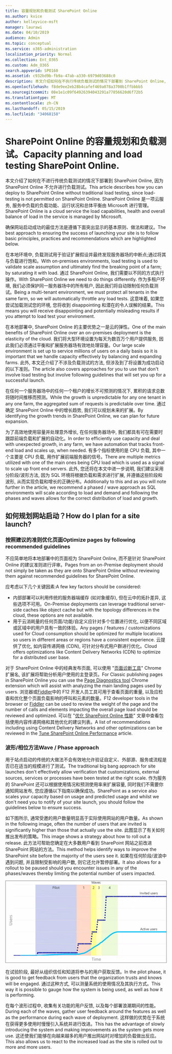 ```yaml
---
title: 容量规划和负载测试 SharePoint Online
ms.author: kvice
author: kelleyvice-msft
manager: laurawi
ms.date: 04/10/2019
audience: Admin
ms.topic: conceptual
ms.service: o365-administration
localization_priority: Normal
ms.collection: Ent_O365
ms.custom: Adm_O365
search.appverid: SPO160
ms.assetid: c932bd9b-fb9a-47ab-a330-6979d03688c0
description: 本文介绍如何在不执行传统负载测试的情况下部署到 SharePoint Online, 因为这是不允许的。
ms.openlocfilehash: f8de9ee2eb28b4cafef469a078a3700b1ffbbbb5
ms.sourcegitcommit: 08e1e1c09f64926394043291a77856620d6f72b5
ms.translationtype: MT
ms.contentlocale: zh-CN
ms.lasthandoff: 05/15/2019
ms.locfileid: "34068158"
---
```

# <a name="capacity-planning-and-load-testing-sharepoint-online"></a><span data-ttu-id="3d1c7-103">SharePoint Online 的容量规划和负载测试。</span><span class="sxs-lookup"><span data-stu-id="3d1c7-103">Capacity planning and load testing SharePoint Online.</span></span>

<span data-ttu-id="3d1c7-104">本文介绍了如何在不进行传统负载测试的情况下部署到 SharePoint Online, 因为 SharePoint Online 不允许进行负载测试。</span><span class="sxs-lookup"><span data-stu-id="3d1c7-104">This article describes how you can deploy to SharePoint Online without traditional load testing, since load-testing is not permitted on SharePoint Online.</span></span> <span data-ttu-id="3d1c7-105">SharePoint Online 是一项云服务, 服务中负载的负载功能、运行状况和总体平衡由 Microsoft 进行管理。</span><span class="sxs-lookup"><span data-stu-id="3d1c7-105">SharePoint Online is a cloud service the load capabilities, health and overall balance of load in the service is managed by Microsoft.</span></span>
  
<span data-ttu-id="3d1c7-106">确保网站启动成功的最佳方法是遵循下面突出显示的基本原则、做法和建议。</span><span class="sxs-lookup"><span data-stu-id="3d1c7-106">The best approach to ensuring the success of launching your site is to follow basic principles, practices and recommendations which are highlighted below.</span></span>
  
<span data-ttu-id="3d1c7-107">在本地环境中, 负载测试用于验证扩展假设并最终发现服务器场的中断点;通过将其与负载进行饱和。</span><span class="sxs-lookup"><span data-stu-id="3d1c7-107">With on-premises environments, load testing is used to validate scale assumption and ultimately find the breaking point of a farm; by saturating it with load.</span></span> <span data-ttu-id="3d1c7-108">通过 SharePoint Online, 我们需要以不同的方式执行操作。</span><span class="sxs-lookup"><span data-stu-id="3d1c7-108">With SharePoint Online we need to do things differently.</span></span> <span data-ttu-id="3d1c7-109">作为多租户环境, 我们必须保护同一服务器场中的所有租户, 因此我们将自动限制任何负载测试。</span><span class="sxs-lookup"><span data-stu-id="3d1c7-109">Being a multi-tenant environment, we must protect all tenants in the same farm, so we will automatically throttle any load tests.</span></span> <span data-ttu-id="3d1c7-110">这意味着, 如果您尝试加载测试您的环境, 您将收到 disappointing 和潜在的令人误解的结果。</span><span class="sxs-lookup"><span data-stu-id="3d1c7-110">This means you will receive disappointing and potentially misleading results if you attempt to load test your environment.</span></span>
  
<span data-ttu-id="3d1c7-111">在本地部署中, SharePoint Online 的主要优势之一是云的弹性。</span><span class="sxs-lookup"><span data-stu-id="3d1c7-111">One of the main benefits of SharePoint Online over an on-premises deployment is the elasticity of the cloud.</span></span> <span data-ttu-id="3d1c7-112">我们将大型环境设置为每天为数百万个用户提供服务, 因此我们必须通过平衡和扩展服务器场有效地处理容量。</span><span class="sxs-lookup"><span data-stu-id="3d1c7-112">Our large scale environment is set up to service millions of users on a daily basis so it is important that we handle capacity effectively by balancing and expanding farms.</span></span> <span data-ttu-id="3d1c7-113">此外, 本文还介绍了不涉及负载测试的方法, 但涉及到了将设置为成功启动的以下准则。</span><span class="sxs-lookup"><span data-stu-id="3d1c7-113">The article also covers approaches for you to use that don't involve load testing but involve following guidelines that will set you up for a successful launch.</span></span> 
  
<span data-ttu-id="3d1c7-114">在任何一个服务器场中的任何一个租户的增长不可预测的情况下, 累积的请求总数将随时间推移而预测。</span><span class="sxs-lookup"><span data-stu-id="3d1c7-114">While the growth is unpredictable for any one tenant in any one farm, the aggregated sum of requests is predictable over time.</span></span> <span data-ttu-id="3d1c7-115">通过确定 SharePoint Online 中的增长趋势, 我们可以规划未来的扩展。</span><span class="sxs-lookup"><span data-stu-id="3d1c7-115">By identifying the growth trends in SharePoint Online, we can plan for future expansion.</span></span>
  
<span data-ttu-id="3d1c7-116">为了高效地使用容量并处理意外增长, 在任何服务器场中, 我们都具有可在需要时跟踪前端负载和扩展的自动化。</span><span class="sxs-lookup"><span data-stu-id="3d1c7-116">In order to efficiently use capacity and deal with unexpected growth, in any farm, we have automation that tracks front-end load and scales up, when needed.</span></span> <span data-ttu-id="3d1c7-117">有多个指标使用的是 CPU 负载, 其中一个主要是 CPU 负载, 用作扩展前端服务器的信号。</span><span class="sxs-lookup"><span data-stu-id="3d1c7-117">There are multiple metrics utilized with one of the main ones being CPU load which is used as a signal to scale up front end servers.</span></span> <span data-ttu-id="3d1c7-118">此外, 您还将在本文中进一步说明, 我们建议采用分阶段/波形方法, 因为 SQL 环境将根据负载和需求进行扩展, 并遵循这些阶段和波形, 从而实现负载和增长的正确分布。</span><span class="sxs-lookup"><span data-stu-id="3d1c7-118">Additionally to this and as you will note further in the article, we recommend a phased / wave approach as SQL environments will scale according to load and demand and following the phases and waves allows for the correct distribution of load and growth.</span></span> 
  
## <a name="how-do-i-plan-for-a-site-launch"></a><span data-ttu-id="3d1c7-119">如何规划网站启动？</span><span class="sxs-lookup"><span data-stu-id="3d1c7-119">How do I plan for a site launch?</span></span>

### <a name="optimize-pages-by-following-recommended-guidelines"></a><span data-ttu-id="3d1c7-120">按照建议的准则优化页面</span><span class="sxs-lookup"><span data-stu-id="3d1c7-120">Optimize pages by following recommended guidelines</span></span>
<span data-ttu-id="3d1c7-121">不应简单地将本地部署中的页面视为 SharePoint Online, 而不是针对 SharePoint Online 的建议准则进行评审。</span><span class="sxs-lookup"><span data-stu-id="3d1c7-121">Pages from an on-Premise deployment should not simply be taken as they are onto SharePoint Online without reviewing them against recommended guidelines for SharePoint Online.</span></span>

<span data-ttu-id="3d1c7-122">应考虑以下几个关键因素:</span><span class="sxs-lookup"><span data-stu-id="3d1c7-122">A few key factors should be considered:</span></span>
- <span data-ttu-id="3d1c7-123">内部部署可以利用传统的服务器端缓存 (如对象缓存), 但在云中的拓扑差异, 这些选项不可用。</span><span class="sxs-lookup"><span data-stu-id="3d1c7-123">On-Premise deployments can leverage traditional server-side caches like object cache but with the topology differences in the cloud, these options are not available.</span></span>
- <span data-ttu-id="3d1c7-124">用于云消耗量的任何页面/功能/自定义应针对多个位置进行优化, 以便不同区域或区域中的用户具有一致的体验。</span><span class="sxs-lookup"><span data-stu-id="3d1c7-124">Any pages / features / customizations used for Cloud consumption should be optimized for multiple locations so users in different areas or regions have a consistent experience.</span></span> <span data-ttu-id="3d1c7-125">云提供了优化, 如内容传递网络 (CDN), 可针对分布式用户群进行优化。</span><span class="sxs-lookup"><span data-stu-id="3d1c7-125">Cloud offers optimizations like Content Delivery Networks (CDN) to optimize for a distributed user base.</span></span>

<span data-ttu-id="3d1c7-126">对于 SharePoint Online 中的经典发布页面, 可以使用 "[页面诊断工具](https://aka.ms/perftool)" Chrome 扩展名, 该扩展将帮助分析用户使用的主登录页。</span><span class="sxs-lookup"><span data-stu-id="3d1c7-126">For Classic publishing pages in SharePoint Online you can use the [Page Diagnostics tool](https://aka.ms/perftool) Chrome extension which will assist with analyzing the main landing pages used by users.</span></span>
<span data-ttu-id="3d1c7-127">浏览器或[Fiddler](https://www.telerik.com/download/fiddler)中的 F12 开发人员工具可用于查看页面的重量, 以及应检查和优化整个页面负载影响的呼叫和元素的数量。</span><span class="sxs-lookup"><span data-stu-id="3d1c7-127">F12 developer tools in the browser or [Fiddler](https://www.telerik.com/download/fiddler) can be used to review the weight of the page and the number of calls and elements impacting the overall page load should be reviewed and optimized.</span></span> <span data-ttu-id="3d1c7-128">可以在 "[优化 SharePoint Online 性能](https://aka.ms/tuneSPO)" 文章中查看包括使用内容传递网络和其他优化的建议列表。</span><span class="sxs-lookup"><span data-stu-id="3d1c7-128">A list of recommendations including using Content Delivery Networks and other optimizations can be reviewed in the [Tune SharePoint Online Performance](https://aka.ms/tuneSPO) article.</span></span>

### <a name="wave--phase-approach"></a><span data-ttu-id="3d1c7-129">波形/相位方法</span><span class="sxs-lookup"><span data-stu-id="3d1c7-129">Wave / Phase approach</span></span>
<span data-ttu-id="3d1c7-130">用于站点启动的传统的大做法不会有效地允许验证自定义、外部源、服务或流程是否已在适当的规模进行了测试。</span><span class="sxs-lookup"><span data-stu-id="3d1c7-130">The traditional big bang approach for site launches don't effectively allow verification that customizations, external sources, services or processes have been tested at the right scale.</span></span> <span data-ttu-id="3d1c7-131">作为服务的 SharePoint 还可以根据使用情况和预测使用率来扩展容量, 同时我们不需要你通知网站发布, 您应遵循以下指南以确保成功。</span><span class="sxs-lookup"><span data-stu-id="3d1c7-131">SharePoint as a service also scales your capacity based on usage and predicted usage and whilst we don't need you to notify of your site launch, you should follow the guidelines below to ensure success.</span></span>
  
<span data-ttu-id="3d1c7-132">如下图所示, 通常受邀的用户数量明显高于实际使用网站的用户数量。</span><span class="sxs-lookup"><span data-stu-id="3d1c7-132">As shown in the following image, often the number of users that are invited is significantly higher than those that actually use the site.</span></span> <span data-ttu-id="3d1c7-133">此图显示了有关如何推出发布的策略。</span><span class="sxs-lookup"><span data-stu-id="3d1c7-133">This image shows a strategy about how to roll out a release.</span></span> <span data-ttu-id="3d1c7-134">此方法可帮助您确定在大多数用户看到 SharePoint 网站之前改进 SharePoint 网站的方法。</span><span class="sxs-lookup"><span data-stu-id="3d1c7-134">This method helps identify ways to improve the SharePoint site before the majority of the users see it.</span></span> <span data-ttu-id="3d1c7-135">如果在任何阶段/波浪中遇到问题, 并且限制受影响的用户数, 则它还允许暂停部署。</span><span class="sxs-lookup"><span data-stu-id="3d1c7-135">It also allows for a rollout to be paused should you encounter issues in any of the phases/waves thereby limiting the potential number of users impacted.</span></span>
  
![显示受邀并且处于活动状态的用户的图形](media/0bc14a20-9420-4986-b9b9-fbcd2c6e0fb9.png)
  
<span data-ttu-id="3d1c7-137">在试验阶段, 最好从组织信任和知道将参与的用户获取反馈。</span><span class="sxs-lookup"><span data-stu-id="3d1c7-137">In the pilot phase, it is good to get feedback from users that the organization trusts and knows will be engaged.</span></span> <span data-ttu-id="3d1c7-138">通过这种方式, 可以测量系统的使用情况及其执行方式。</span><span class="sxs-lookup"><span data-stu-id="3d1c7-138">This way it is possible to gauge how the system is being used, as well as how it is performing.</span></span>
  
<span data-ttu-id="3d1c7-139">在每个波形过程中, 收集有关功能的用户反馈, 以及每个部署浪潮期间的性能。</span><span class="sxs-lookup"><span data-stu-id="3d1c7-139">During each of the waves, gather user feedback around the features as well as the performance during each wave of deployment.</span></span> <span data-ttu-id="3d1c7-140">这样做的优势在于系统在获得更多使用时慢慢引入系统并进行改进。</span><span class="sxs-lookup"><span data-stu-id="3d1c7-140">This has the advantage of slowly introducing the system and making improvements as the system gets more use.</span></span> <span data-ttu-id="3d1c7-141">这还使我们能够在向越来越多的用户推出网站时对增加的负载做出反应。</span><span class="sxs-lookup"><span data-stu-id="3d1c7-141">This also allows us to react to the increased load as the site is rolled out to more and more users.</span></span>
